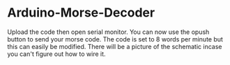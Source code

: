 # Arduino-Morse-Decoder

Upload the code then open serial monitor. You can now use the opush button to send your morse code. The code is set to 
8 words per minute but this can easily be modified. There will be a picture of the schematic incase you can't figure out how to wire it.
